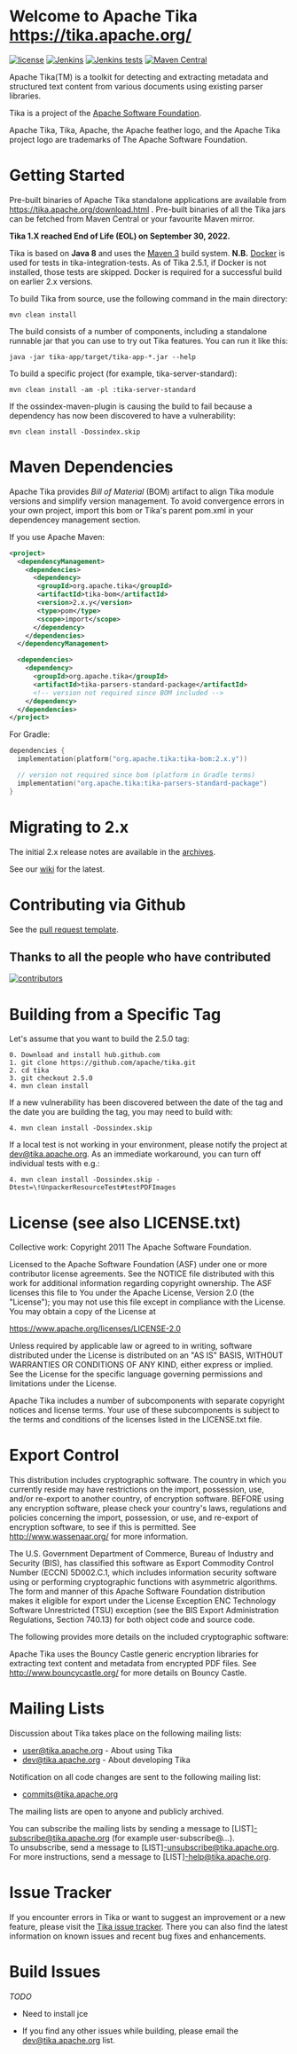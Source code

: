 Welcome to Apache Tika  <https://tika.apache.org/>
=================================================

[![license](https://img.shields.io/github/license/apache/tika.svg?maxAge=2592000)](http://www.apache.org/licenses/LICENSE-2.0)
[![Jenkins](https://img.shields.io/jenkins/s/https/ci-builds.apache.org/job/Tika/job/tika-main-jdk8.svg?maxAge=3600)](https://ci-builds.apache.org/job/Tika/job/tika-main-jdk8/)
[![Jenkins tests](https://img.shields.io/jenkins/t/https/ci-builds.apache.org/job/Tika/job/tika-main-jdk8.svg?maxAge=3600)](https://ci-builds.apache.org/job/Tika/job/tika-main-jdk8/lastBuild/testReport/)
[![Maven Central](https://img.shields.io/maven-central/v/org.apache.tika/tika.svg?maxAge=86400)](http://search.maven.org/#search|ga|1|g%3A%22org.apache.tika%22)

Apache Tika(TM) is a toolkit for detecting and extracting metadata and structured text content from various documents using existing parser libraries.

Tika is a project of the [Apache Software Foundation](https://www.apache.org).

Apache Tika, Tika, Apache, the Apache feather logo, and the Apache Tika project logo are trademarks of The Apache Software Foundation.

Getting Started
===============
Pre-built binaries of Apache Tika standalone applications are available
from https://tika.apache.org/download.html . Pre-built binaries of all the
Tika jars can be fetched from Maven Central or your favourite Maven mirror.

**Tika 1.X reached End of Life (EOL) on September 30, 2022.**  

Tika is based on **Java 8** and uses the [Maven 3](https://maven.apache.org) build system. 
**N.B.** [Docker](https://www.docker.com/products/personal) is used for tests in tika-integration-tests.
As of Tika 2.5.1, if Docker is not installed, those tests are skipped.  Docker is required for a successful
build on earlier 2.x versions.

To build Tika from source, use the following command in the main directory:

    mvn clean install


The build consists of a number of components, including a standalone runnable jar that you can use to try out Tika features. You can run it like this:

    java -jar tika-app/target/tika-app-*.jar --help


To build a specific project (for example, tika-server-standard):

    mvn clean install -am -pl :tika-server-standard

If the ossindex-maven-plugin is causing the build to fail because a dependency
has now been discovered to have a vulnerability:

    mvn clean install -Dossindex.skip


Maven Dependencies
==================

Apache Tika provides *Bill of Material* (BOM) artifact to align Tika module versions and simplify version management. 
To avoid convergence errors in your own project, import this
bom or Tika's parent pom.xml in your dependencey management section.

If you use Apache Maven:

```xml
<project>
  <dependencyManagement>
    <dependencies>
      <dependency>
       <groupId>org.apache.tika</groupId>
       <artifactId>tika-bom</artifactId>
       <version>2.x.y</version>
       <type>pom</type>
       <scope>import</scope>
      </dependency>
    </dependencies>
  </dependencyManagement>

  <dependencies>
    <dependency>
      <groupId>org.apache.tika</groupId>
      <artifactId>tika-parsers-standard-package</artifactId>
      <!-- version not required since BOM included -->
    </dependency>
  </dependencies>
</project>
```

For Gradle:

```kotlin
dependencies {
  implementation(platform("org.apache.tika:tika-bom:2.x.y"))

  // version not required since bom (platform in Gradle terms)
  implementation("org.apache.tika:tika-parsers-standard-package")
}
```

Migrating to 2.x
================
The initial 2.x release notes are available in the [archives](https://archive.apache.org/dist/tika/2.0.0/CHANGES-2.0.0.txt).

See our [wiki](https://cwiki.apache.org/confluence/display/TIKA/Migrating+to+Tika+2.0.0) for the latest.

Contributing via Github
=======================
See the [pull request template](https://github.com/apache/tika/blob/main/.github/pull_request_template.md).

## Thanks to all the people who have contributed

[![contributors](https://contributors-img.web.app/image?repo=apache/tika)](https://github.com/apache/tika/graphs/contributors)

Building from a Specific Tag
============================
Let's assume that you want to build the 2.5.0 tag:
```
0. Download and install hub.github.com
1. git clone https://github.com/apache/tika.git 
2. cd tika
3. git checkout 2.5.0
4. mvn clean install
```

If a new vulnerability has been discovered between the date of the 
tag and the date you are building the tag, you may need to build with:

```
4. mvn clean install -Dossindex.skip
```

If a local test is not working in your environment, please notify
 the project at dev@tika.apache.org. As an immediate workaround, 
 you can turn off individual tests with e.g.: 

```
4. mvn clean install -Dossindex.skip -Dtest=\!UnpackerResourceTest#testPDFImages
```

License (see also LICENSE.txt)
==============================

Collective work: Copyright 2011 The Apache Software Foundation.

Licensed to the Apache Software Foundation (ASF) under one or more contributor license agreements.  See the NOTICE file distributed with this work for additional information regarding copyright ownership.  The ASF licenses this file to You under the Apache License, Version 2.0 (the "License"); you may not use this file except in compliance with the License.  You may obtain a copy of the License at

<https://www.apache.org/licenses/LICENSE-2.0>

Unless required by applicable law or agreed to in writing, software distributed under the License is distributed on an "AS IS" BASIS, WITHOUT WARRANTIES OR CONDITIONS OF ANY KIND, either express or implied.  See the License for the specific language governing permissions and limitations under the License.

Apache Tika includes a number of subcomponents with separate copyright notices and license terms. Your use of these subcomponents is subject to the terms and conditions of the licenses listed in the LICENSE.txt file.

Export Control
==============

This distribution includes cryptographic software.  The country in which you currently reside may have restrictions on the import, possession, use, and/or re-export to another country, of encryption software.  BEFORE using any encryption software, please  check your country's laws, regulations and policies concerning the import, possession, or use, and re-export of encryption software, to  see if this is permitted.  See <http://www.wassenaar.org/> for more information.

The U.S. Government Department of Commerce, Bureau of Industry and Security (BIS), has classified this software as Export Commodity Control Number (ECCN) 5D002.C.1, which includes information security software using or performing cryptographic functions with asymmetric algorithms.  The form and manner of this Apache Software Foundation distribution makes it eligible for export under the License Exception ENC Technology Software Unrestricted (TSU) exception (see the BIS Export Administration Regulations, Section 740.13) for both object code and source code.

The following provides more details on the included cryptographic software:

Apache Tika uses the Bouncy Castle generic encryption libraries for extracting text content and metadata from encrypted PDF files.  See <http://www.bouncycastle.org/> for more details on Bouncy Castle.  

Mailing Lists
=============

Discussion about Tika takes place on the following mailing lists:

* user@tika.apache.org    - About using Tika
* dev@tika.apache.org     - About developing Tika

Notification on all code changes are sent to the following mailing list:

* commits@tika.apache.org

The mailing lists are open to anyone and publicly archived.

You can subscribe the mailing lists by sending a message to 
[LIST]-subscribe@tika.apache.org (for example user-subscribe@...).  
To unsubscribe, send a message to [LIST]-unsubscribe@tika.apache.org.  
For more instructions, send a message to [LIST]-help@tika.apache.org.

Issue Tracker
=============

If you encounter errors in Tika or want to suggest an improvement or a new feature,
 please visit the [Tika issue tracker](https://issues.apache.org/jira/browse/TIKA). 
 There you can also find the latest information on known issues and 
 recent bug fixes and enhancements.

Build Issues
============

*TODO*

* Need to install jce

* If you find any other issues while building, please email the dev@tika.apache.org
  list.
